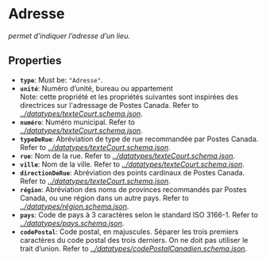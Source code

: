 # Adresse

*permet d’indiquer l’adresse d’un lieu.*

## Properties

- <a id="properties/type"></a>**`type`**: Must be: `"Adresse"`.
- <a id="properties/unit%C3%A9"></a>**`unité`**: Numéro d’unité, bureau ou appartement<br>  Note: cette propriété et les propriétés suivantes sont inspirées des directrices sur l'adressage de Postes Canada. Refer to *[../datatypes/texteCourt.schema.json](#/datatypes/texteCourt.schema.json)*.
- <a id="properties/num%C3%A9ro"></a>**`numéro`**: Numéro municipal. Refer to *[../datatypes/texteCourt.schema.json](#/datatypes/texteCourt.schema.json)*.
- <a id="properties/typeDeRue"></a>**`typeDeRue`**: Abréviation de type de rue recommandée par Postes Canada. Refer to *[../datatypes/texteCourt.schema.json](#/datatypes/texteCourt.schema.json)*.
- <a id="properties/rue"></a>**`rue`**: Nom de la rue. Refer to *[../datatypes/texteCourt.schema.json](#/datatypes/texteCourt.schema.json)*.
- <a id="properties/ville"></a>**`ville`**: Nom de la ville. Refer to *[../datatypes/texteCourt.schema.json](#/datatypes/texteCourt.schema.json)*.
- <a id="properties/directionDeRue"></a>**`directionDeRue`**: Abréviation des points cardinaux de Postes Canada. Refer to *[../datatypes/texteCourt.schema.json](#/datatypes/texteCourt.schema.json)*.
- <a id="properties/r%C3%A9gion"></a>**`région`**: Abréviation des noms de provinces recommandés par Postes Canada, ou une région dans un autre pays. Refer to *[../datatypes/région.schema.json](#/datatypes/r%C3%A9gion.schema.json)*.
- <a id="properties/pays"></a>**`pays`**: Code de pays à 3 caractères selon le standard ISO 3166-1. Refer to *[../datatypes/pays.schema.json](#/datatypes/pays.schema.json)*.
- <a id="properties/codePostal"></a>**`codePostal`**: Code postal, en majuscules. Séparer les trois premiers caractères du code postal des trois derniers. On ne doit pas utiliser le trait d’union. Refer to *[../datatypes/codePostalCanadien.schema.json](#/datatypes/codePostalCanadien.schema.json)*.
